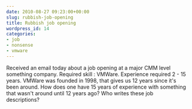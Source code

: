 ```yaml
---
date: 2010-08-27 09:23:00+00:00
slug: rubbish-job-opening
title: Rubbish job opening
wordpress_id: 14
categories:
- job
- nonsense
- vmware
---
```


Received an email today about a job opening at a major CMM level   
something company. Required skill : VMWare. Experience required 2 - 15   
years. VMWare was founded in 1998, that gives us 12 years since it's   
been around. How does one have 15 years of experience with something   
that wasn't around until 12 years ago? Who writes these job   
descriptions?